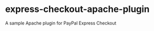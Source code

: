 express-checkout-apache-plugin
==============================

A sample Apache plugin for PayPal Express Checkout
